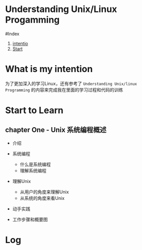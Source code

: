 # Understanding Unix/Linux Progamming

#Index
 1. [intentio](#intention)
 2. [Start](#chapters)

# <span id="intention">What is my intention</span>
 为了更加深入的学习Linux，还有参考了 `Understanding Unix/linux Programming` 的内容来完成我在里面的学习过程和代码的训练

# <span id="chapters">Start to Learn</span>

## chapter One - Unix 系统编程概述
 - 介绍

 - 系统编程
   + 什么是系统编程
   + 理解系统编程

 - 理解Unix
   + 从用户的角度来理解Unix
   + 从系统的角度来看Unix

 - 动手实践

 - 工作步骤和概要图

# <span id="log">Log</span>
